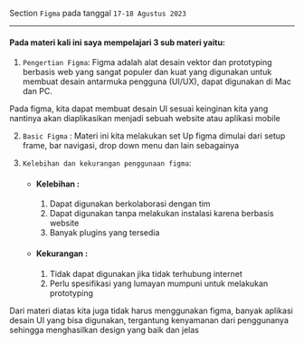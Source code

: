 Section `Figma` pada tanggal `17-18 Agustus 2023`

---

#### Pada materi kali ini saya mempelajari 3 sub materi yaitu:

1. `Pengertian Figma`: Figma adalah alat desain vektor dan prototyping berbasis web yang sangat populer dan kuat yang digunakan untuk membuat desain antarmuka pengguna (UI/UX), dapat digunakan di Mac dan PC.

Pada figma, kita dapat membuat desain UI sesuai keinginan kita yang nantinya akan diaplikasikan menjadi sebuah website atau aplikasi mobile

2. `Basic Figma` : Materi ini kita melakukan set Up figma dimulai dari setup frame, bar navigasi, drop down menu dan lain sebagainya

3. `Kelebihan dan kekurangan penggunaan figma`:
    - #### Kelebihan :
        1. Dapat digunakan berkolaborasi dengan tim
        2. Dapat digunakan tanpa melakukan instalasi karena berbasis website
        3. Banyak plugins yang tersedia

    - #### Kekurangan :
        1. Tidak dapat digunakan jika tidak terhubung internet
        2. Perlu spesifikasi yang lumayan mumpuni untuk melakukan prototyping

Dari materi diatas kita juga tidak harus menggunakan figma, banyak aplikasi desain UI yang bisa digunakan, tergantung kenyamanan dari penggunanya sehingga menghasilkan design yang baik dan jelas
